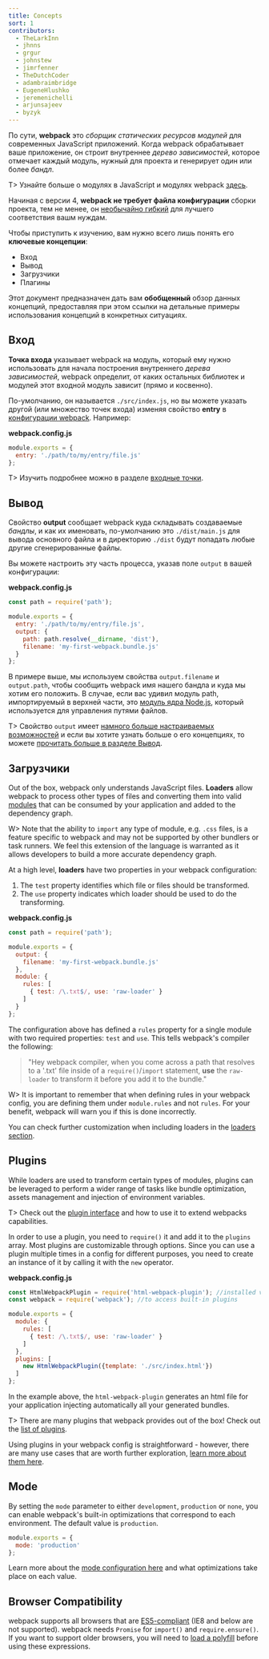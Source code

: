 ```yaml
---
title: Concepts
sort: 1
contributors:
  - TheLarkInn
  - jhnns
  - grgur
  - johnstew
  - jimrfenner
  - TheDutchCoder
  - adambraimbridge
  - EugeneHlushko
  - jeremenichelli
  - arjunsajeev
  - byzyk
---
```


По сути, **webpack** это _сборщик статических ресурсов модулей_ для современных JavaScript приложений. Когда webpack обрабатывает ваше приложение, он строит внутреннее _дерево зависимостей_, которое отмечает каждый модуль, нужный для проекта и генерирует один или более _бандл_.

T> Узнайте больше о модулях в JavaScript и модулях webpack [здесь](/concepts/modules).

Начиная с версии 4, **webpack не требует файла конфигурации** сборки проекта, тем не менее, он [необычайно гибкий](/configuration) для лучшего соответствия вашм нуждам.

Чтобы приступить к изучению, вам нужно всего лишь понять его **ключевые концепции**:

- Вход
- Вывод
- Загрузчики
- Плагины

Этот документ предназначен дать вам **обобщенный** обзор данных концепций, предоставляя при этом ссылки на детальные примеры использования концепций в конкретных ситуациях.


## Вход

**Точка входа** указывает webpack на модуль, который ему нужно использовать для начала построения внутреннего *дерева зависимостей*, webpack определит, от каких остальных библиотек и модулей этот входной модуль зависит (прямо и косвенно).

По-умолчанию, он называется `./src/index.js`, но вы можете указать другой (или множество точек входа) изменяя свойство **entry** в [конфигурации webpack](/configuration). Например:

__webpack.config.js__

``` js
module.exports = {
  entry: './path/to/my/entry/file.js'
};
```

T> Изучить подробнее можно в разделе [входные точки](/concepts/entry-points).


## Вывод

Свойство **output** сообщает webpack куда складывать создаваемые *бандлы*, и как их именовать, по-умолчанию это `./dist/main.js` для вывода основного файла и в директорию `./dist` будут попадать любые другие сгенерированные файлы.

Вы можете настроить эту часть процесса, указав поле `output` в вашей конфигурации:

__webpack.config.js__

```javascript
const path = require('path');

module.exports = {
  entry: './path/to/my/entry/file.js',
  output: {
    path: path.resolve(__dirname, 'dist'),
    filename: 'my-first-webpack.bundle.js'
  }
};
```

В примере выше, мы используем свойства `output.filename` и `output.path`, чтобы сообщить webpack имя нашего бандла и куда мы хотим его положить. В случае, если вас удивил модуль path, импортируемый в верхней части, это [модуль ядра Node.js](https://nodejs.org/api/modules.html), который используется для управления путями файлов.

T> Свойство `output` имеет [намного больше настраиваемых возможностей](/configuration/output) и если вы хотите узнать больше о его концепциях, то можете [прочитать больше в разделе Вывод](/concepts/output).


## Загрузчики

Out of the box, webpack only understands JavaScript files. **Loaders** allow webpack to process other types of files and converting them into valid [modules](/concepts/modules) that can be consumed by your application and added to the dependency graph.

W> Note that the ability to `import` any type of module, e.g. `.css` files, is a feature specific to webpack and may not be supported by other bundlers or task runners. We feel this extension of the language is warranted as it allows developers to build a more accurate dependency graph.

At a high level, **loaders** have two properties in your webpack configuration:

1. The `test` property identifies which file or files should be transformed.
2. The `use` property indicates which loader should be used to do the transforming.

__webpack.config.js__

```javascript
const path = require('path');

module.exports = {
  output: {
    filename: 'my-first-webpack.bundle.js'
  },
  module: {
    rules: [
      { test: /\.txt$/, use: 'raw-loader' }
    ]
  }
};
```

The configuration above has defined a `rules` property for a single module with two required properties: `test` and `use`. This tells webpack's compiler the following:

> "Hey webpack compiler, when you come across a path that resolves to a '.txt' file inside of a `require()`/`import` statement, **use** the `raw-loader` to transform it before you add it to the bundle."

W> It is important to remember that when defining rules in your webpack config, you are defining them under `module.rules` and not `rules`. For your benefit, webpack will warn you if this is done incorrectly.

You can check further customization when including loaders in the [loaders section](/concepts/loaders).


## Plugins

While loaders are used to transform certain types of modules, plugins can be leveraged to perform a wider range of tasks like bundle optimization, assets management and injection of environment variables.

T> Check out the [plugin interface](/api/plugins) and how to use it to extend webpacks capabilities.

In order to use a plugin, you need to `require()` it and add it to the `plugins` array. Most plugins are customizable through options. Since you can use a plugin multiple times in a config for different purposes, you need to create an instance of it by calling it with the `new` operator.

**webpack.config.js**

```javascript
const HtmlWebpackPlugin = require('html-webpack-plugin'); //installed via npm
const webpack = require('webpack'); //to access built-in plugins

module.exports = {
  module: {
    rules: [
      { test: /\.txt$/, use: 'raw-loader' }
    ]
  },
  plugins: [
    new HtmlWebpackPlugin({template: './src/index.html'})
  ]
};
```

In the example above, the `html-webpack-plugin` generates an html file for your application injecting automatically all your generated bundles.

T> There are many plugins that webpack provides out of the box! Check out the [list of plugins](/plugins).

Using plugins in your webpack config is straightforward - however, there are many use cases that are worth further exploration, [learn more about them here](/concepts/plugins).


## Mode

By setting the `mode` parameter to either `development`, `production` or `none`, you can enable webpack's built-in optimizations that correspond to each environment. The default value is `production`.

```javascript
module.exports = {
  mode: 'production'
};
```

Learn more about the [mode configuration here](/concepts/mode) and what optimizations take place on each value.


## Browser Compatibility

webpack supports all browsers that are [ES5-compliant](https://kangax.github.io/compat-table/es5/) (IE8 and below are not supported). webpack needs `Promise` for `import()` and `require.ensure()`. If you want to support older browsers, you will need to [load a polyfill](/guides/shimming/) before using these expressions.
